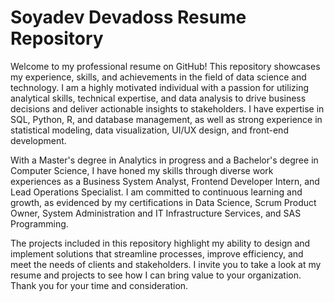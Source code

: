 # Soyadev Devadoss Resume Repository
Welcome to my professional resume on GitHub! This repository showcases my experience, skills, and achievements in the field of data science and technology. I am a highly motivated individual with a passion for utilizing analytical skills, technical expertise, and data analysis to drive business decisions and deliver actionable insights to stakeholders. I have expertise in SQL, Python, R, and database management, as well as strong experience in statistical modeling, data visualization, UI/UX design, and front-end development.

With a Master's degree in Analytics in progress and a Bachelor's degree in Computer Science, I have honed my skills through diverse work experiences as a Business System Analyst, Frontend Developer Intern, and Lead Operations Specialist. I am committed to continuous learning and growth, as evidenced by my certifications in Data Science, Scrum Product Owner, System Administration and IT Infrastructure Services, and SAS Programming.

The projects included in this repository highlight my ability to design and implement solutions that streamline processes, improve efficiency, and meet the needs of clients and stakeholders. I invite you to take a look at my resume and projects to see how I can bring value to your organization. Thank you for your time and consideration.
